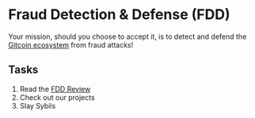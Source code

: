 # Fraud Detection & Defense (FDD)
Your mission, should you choose to accept it, is to detect and defend the [Gitcoin ecosystem](https://gitcoin.co) from fraud attacks!

## Tasks
1. Read the [FDD Review](https://gov.gitcoin.co/t/introducing-the-fdd-review/11095)
2. Check out our projects
3. Slay Sybils
